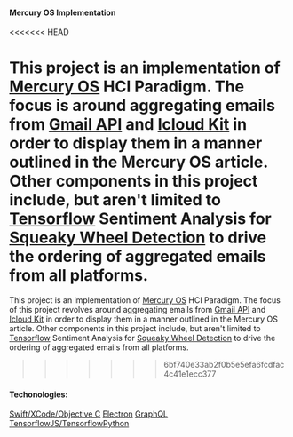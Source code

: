 #### Mercury OS Implementation
<<<<<<< HEAD

This project is an implementation of [Mercury OS](https://uxdesign.cc/introducing-mercury-os-f4de45a04289) HCI Paradigm. The focus is around aggregating emails from [Gmail API](https://developers.google.com/gmail/api) and [Icloud Kit](https://developer.apple.com/icloud/) in order to display them in a manner outlined in the Mercury OS article. Other components in this project include, but aren't limited to [Tensorflow](https://www.tensorflow.org/) Sentiment Analysis for [Squeaky Wheel Detection](https://monkeylearn.com/blog/detecting-squeaky-wheel-urgency-in-customer-support-tickets/?ref=Welcome.AI) to drive the ordering of aggregated emails from all platforms.
=======
This project is an implementation of [Mercury OS](https://uxdesign.cc/introducing-mercury-os-f4de45a04289) HCI Paradigm. The focus of this project revolves around aggregating emails from [Gmail API](https://developers.google.com/gmail/api) and [Icloud Kit](https://developer.apple.com/icloud/) in order to display them in a manner outlined in the Mercury OS article. Other components in this project include, but aren't limited to [Tensorflow](https://www.tensorflow.org/) Sentiment Analysis for [Squeaky Wheel Detection](https://monkeylearn.com/blog/detecting-squeaky-wheel-urgency-in-customer-support-tickets/?ref=Welcome.AI) to drive the ordering of aggregated emails from all platforms.
>>>>>>> 6bf740e33ab2f0b5e5efa6fcdfac4c41e1ecc377

#### Techonologies:

[Swift/XCode/Objective C](https://developer.apple.com/macos/)
[Electron](https://electronjs.org/)
[GraphQL](https://graphql.org/)
[TensorflowJS/TensorflowPython](https://www.tensorflow.org/)
